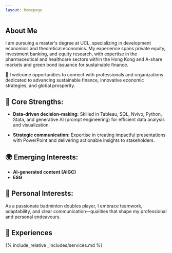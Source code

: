 ```yaml
---
layout: homepage
---
```


## About Me

I am pursuing a master's degree at UCL, specializing in development economics and theoretical economics. My experience spans private equity, investment banking, and equity research, with expertise in the pharmaceutical and healthcare sectors within the Hong Kong and A-share markets and green bond issuance for sustainable finance.

🚀 I welcome opportunities to connect with professionals and organizations dedicated to advancing sustainable finance, innovative economic strategies, and global prosperity.

## 🌟 Core Strengths:

- **Data-driven decision-making:** Skilled in Tableau, SQL, Nvivo, Python, Stata, and generative AI (prompt engineering) for efficient data analysis and visualization.
  
- **Strategic communication:** Expertise in creating impactful presentations with PowerPoint and delivering actionable insights to stakeholders.

## 🌍 Emerging Interests:

- **AI-generated content (AIGC)**
- **ESG**

## 🏸 Personal Interests:
As a passionate badminton doubles player, I embrace teamwork, adaptability, and clear communication—qualities that shape my professional and personal endeavours.

## 💼 Experiences


{% include_relative _includes/services.md %}
